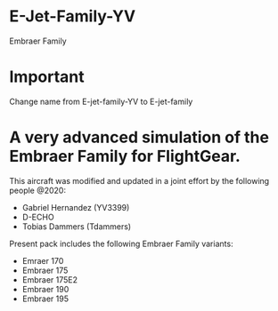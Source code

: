 # E-Jet-Family-YV
Embraer Family 

# Important
Change name from E-jet-family-YV to E-jet-family

# A very advanced simulation of the Embraer Family for FlightGear.

This aircraft was modified and updated in a joint effort by the following people @2020:

- Gabriel Hernandez (YV3399)
- D-ECHO
- Tobias Dammers (Tdammers)

Present pack includes the following Embraer Family variants:

- Emraer 170
- Embraer 175
- Embraer 175E2
- Embraer 190
- Embraer 195
